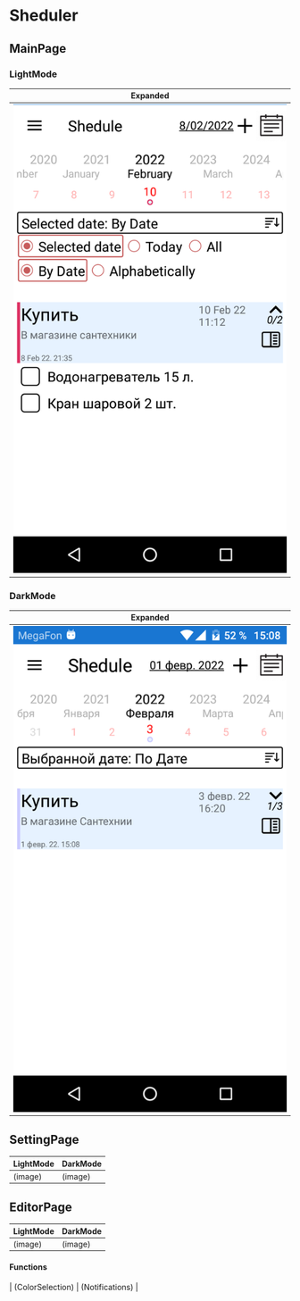# Sheduler

## MainPage
### LightMode
|        Expanded      |
| -------------------- |
| ![Android Screenshot](https://github.com/ClioBro/Sheduler/blob/main/art/shedule_main_page_light.png) | ![Android Screenshot](https://github.com/ClioBro/Sheduler/blob/main/art/shedule_main_page_dark.png) |

### DarkMode
|        Expanded      |
| -------------------- |
| ![Android Screenshot](https://github.com/ClioBro/Sheduler/blob/main/art/Screenshot_20220201-150837.png) | ![Android Screenshot](https://github.com/ClioBro/Sheduler/blob/main/art/Screenshot_20220201-150845.png) | 

## SettingPage
| LightMode | DarkMode |
| --------- | -------- |
|  (image)  |  (image) |

## EditorPage
| LightMode | DarkMode |
| --------- | -------- |
|  (image)  |  (image) |

#### Functions

| (ColorSelection) | (Notifications) | 

